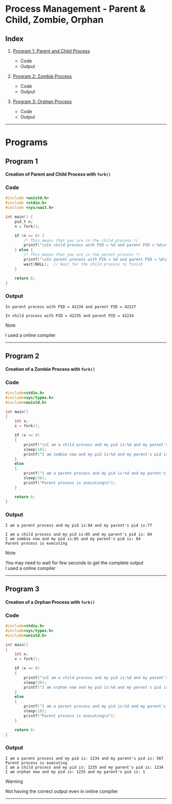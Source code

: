# Process Management - Parent & Child, Zombie, Orphan

## Index

1. [Program 1: Parent and Child Process](#program-1)
   - Code
   - Output
   
2. [Program 2: Zombie Process](#program-2)
   - Code
   - Output

3. [Program 3: Orphan Process](#program-3)
   - Code
   - Output
  
  
---

# Programs

## Program 1
#### Creation of Parent and Child Process with `fork()`

### Code

```c
#include <unistd.h>
#include <stdio.h>
#include <sys/wait.h>

int main() {
    pid_t n;
    n = fork();

    if (n == 0) {
        /* This means that you are in the child process */
        printf("\nIn child process with PID = %d and parent PID = %d\n", getpid(), getppid());
    } else {
        /* This means that you are in the parent process */
        printf("\nIn parent process with PID = %d and parent PID = %d\n", getpid(), getppid());
        wait(NULL);  // Wait for the child process to finish
    }

    return 0;
}
```

### Output

```
In parent process with PID = 42234 and parent PID = 42227

In child process with PID = 42235 and parent PID = 42234
```
> [!NOTE]  
> I used a online compiler

  
  
---

## Program 2
#### Creation of a Zombie Process with `fork()`

### Code

```c
#include<stdio.h>
#include<sys/types.h>
#include<unistd.h>

int main()
{
    int x;
    x = fork();

    if (x == 0)
    {
        printf("\nI am a child process and my pid is:%d and my parent's pid is: %d\n", getpid(), getppid());
        sleep(10);
        printf("I am zombie now and my pid is:%d and my parent's pid is: %d\n", getpid(), getppid());
    }
    else
    {
        printf("I am a parent process and my pid is:%d and my parent's pid is:%d\n", getpid(), getppid());
        sleep(30);
        printf("Parent process is executing\n");
    }

    return 0;
}
```

### Output

```
I am a parent process and my pid is:84 and my parent's pid is:77

I am a child process and my pid is:85 and my parent's pid is: 84
I am zombie now and my pid is:85 and my parent's pid is: 84
Parent process is executing
```
> [!NOTE]  
> You may need to wait for few seconds to get the complete output  
> I used a online compiler

  
  
---


## Program 3
#### Creation of a Orphan Process with `fork()`

### Code

```c
#include<stdio.h>
#include<sys/types.h>
#include<unistd.h>

int main()
{
    int x;
    x = fork();

    if (x == 0)
    {
        printf("\nI am a child process and my pid is:%d and my parent's pid is: %d\n", getpid(), getppid());
        sleep(30);
        printf("I am orphan now and my pid is:%d and my parent's pid is: %d\n", getpid(), getppid());
    }
    else
    {
        printf("I am a parent process and my pid is:%d and my parent's pid is:%d\n", getpid(), getppid());
        sleep(10);
        printf("Parent process is executing\n");
    }

    return 0;
}
```

### Output

```
I am a parent process and my pid is: 1234 and my parent's pid is: 567
Parent process is executing
I am a child process and my pid is: 1235 and my parent's pid is: 1234
I am orphan now and my pid is: 1235 and my parent's pid is: 1
```
> [!WARNING]
> Not having the correct output even in online compiler

---
